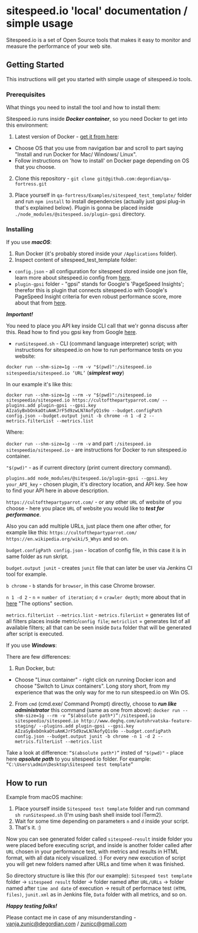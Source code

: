 # sitespeed.io 'local' documentation / simple usage

Sitespeed.io is a set of Open Source tools that makes it easy to monitor and measure the performance of your web site.

## Getting Started

This instructions will get you started with simple usage of sitespeed.io tools.

### Prerequisites

What things you need to install the tool and how to install them:

Sitespeed.io runs inside ***Docker container***, so you need Docker to get into this environment:
1. Latest version of Docker - [get it from here](https://docs.docker.com/install/):
* Choose OS that you use from navigation bar and scroll to part saying "Install and run Docker for Mac/ Windows/ Linux".
* Follow instructions on 'how to install' on Docker page depending on OS that you choose.

2. Clone this repository - `git clone git@github.com:degordian/qa-fortress.git`

3. Place yourself in `qa-fortress/Examples/sitespeed_test_template/` folder and run `npm install` to install dependencies (actually just gpsi plug-in that's explained below). Plugin is gonna be placed inside `./node_modules/@sitespeed.io/plugin-gpsi` directory.

### Installing
If you use ***macOS***:
1. Run Docker (it's probably stored inside your `/Applications` folder).
2. Inspect content of sitespeed_test_template folder:
* `config.json` - all configuration for sitespeed stored inside one json file, learn more about sitespeed.io config from [here](https://www.sitespeed.io/documentation/sitespeed.io/configuration/).
* `plugin-gpsi` folder - "gpsi" stands for Google's 'PageSpeed Insights'; therefor this is plugin that connects sitespeed.io with Google's PageSpeed Insight criteria for even robust performance score, more about that from [here](https://github.com/sitespeedio/plugin-gpsi).

***Important!***

You need to place you API key inside CLI call that we'r gonna discuss after this. Read how to find you gpsi key from Google [here](https://cloud.google.com/docs/authentication/api-keys?visit_id=636729451490184021-594932787&rd=1).

* `runSitespeed.sh` - CLI (command language interpreter) script; with instructions for sitespeed.io on how to run performance tests on you website:

`docker run --shm-size=1g --rm -v "$(pwd)":/sitespeed.io sitespeedio/sitespeed.io ‘URL’` (***simplest way***)

In our example it's like this:

`docker run --shm-size=1g --rm -v "$(pwd)":/sitespeed.io sitespeedio/sitespeed.io https://cultofthepartyparrot.com/ --plugins.add plugin-gpsi --gpsi.key AIzaSyBxbOnkaOtuAmKJrF5d9zwLN7AofyQ1s9o --budget.configPath config.json --budget.output junit -b chrome -n 1 -d 2 --metrics.filterList --metrics.list`

Where: 

`docker run --shm-size=1g --rm -v` and part `:/sitespeed.io sitespeedio/sitespeed.io` - are instructions for Docker to run sitespeed.io container.

`"$(pwd)"` - as if current directory (print current directory command).

`plugins.add node_modules/@sitespeed.io/plugin-gpsi --gpsi.key your_API_key` - chosen plugin, it's directory location, and API key. See how to find your API here in above description.

`https://cultofthepartyparrot.com/` - or any other `URL` of website of you choose - here you place `URL` of website you would like to ***test for performance***.

Also you can add multiple URLs, just place them one after other, for example like this: 
`https://cultofthepartyparrot.com/ https://en.wikipedia.org/wiki/5_Whys` and so on.

`budget.configPath config.json` - location of config file, in this case it is in same folder as run skript.

`budget.output junit` - creates `junit` file that can later be user via Jenkins CI tool for example.

`b chrome` - `b` stands for `browser`, in this case Chrome browser.

`n 1 -d 2` - `n` = `number of iteration`; `d` = `crawler depth`; more about that in [here](https://www.sitespeed.io/documentation/sitespeed.io/configuration/) "The options" section.

`metrics.filterList --metrics.list` - `metrics.filerList` = generates list of all filters places inside metric/`config file`; `metriclist` = generates list of all available filters; all that can be seen inside `Data` folder that will be generated after script is executed.

If you use ***Windows***:

There are few differences:
1. Run Docker, but:
* Choose "Linux container" - right click on running Docker icon and choose "Switch to Linux containers". Long story short, from my experience that was the only way for me to run sitespeed.io on Win OS.
2. From `cmd` (cmd.exe/ Command Prompt) directly, choose to ***run like administrator*** this command (same as one from above):
`docker run --shm-size=1g --rm -v “$(absolute path*)”:/sitespeed.io sitespeedio/sitespeed.io http://www.deghq.com/autohrvatska-feature-staging/ --plugins.add plugin-gpsi --gpsi.key AIzaSyBxbOnkaOtuAmKJrF5d9zwLN7AofyQ1s9o --budget.configPath config.json --budget.output junit -b chrome -n 1 -d 2 --metrics.filterList --metrics.list`

Take a look at difference:
`“$(absolute path*)”` insted of `"$(pwd)"` - place here ***apsolute path*** to you sitespeed.io folder.
For example:
`“C:\Users\admin\Desktop\Sitespeed test template”`

## How to run
Example from macOS machine:
1. Place yourself inside `Sitespeed test template` folder and run command `sh runSitespeed.sh` (I'm using bash shell inside tool iTerm2).
2. Wait for some time depending on parameters `n` and `d` inside your script.
3. That's it. :)

Now you can see generated folder called `sitespeed-result` inside folder you were placed before executing script, and inside is another folder called after `URL` chosen in your performance test, with metrics and results in HTML format, with all data nicely visualized. :) 
For every new execution of script you will get new folders named after URLs and time when it was finished.

So directory structure is like this (for our example):
`Sitespeed test template` folder -> `sitespeed result` folder -> folder named after `URL/URLs` -> folder named after `time and date` of execution -> result of performace test `(HTML files)`, `junit.xml` as in Jenkins file, `Data` folder with all metrics, and so on.

***Happy testing folks!***

Please contact me in case of any misunderstanding - vanja.zunic@degordian.com / zunicc@gmail.com

